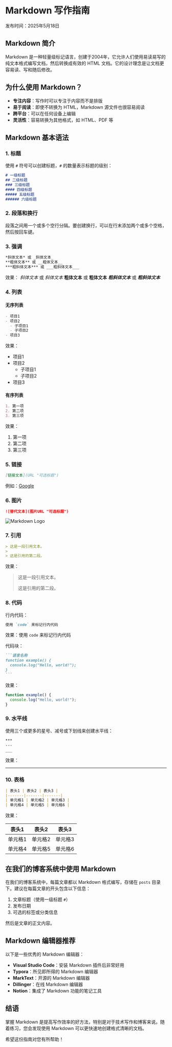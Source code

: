 # Markdown 写作指南

发布时间：2025年5月18日

## Markdown 简介

Markdown 是一种轻量级标记语言，创建于2004年，它允许人们使用易读易写的纯文本格式编写文档，然后转换成有效的 HTML 文档。它的设计理念是让文档更容易读、写和随后修改。

## 为什么使用 Markdown？

- **专注内容**：写作时可以专注于内容而不是排版
- **易于阅读**：即使不转换为 HTML，Markdown 源文件也很容易阅读
- **跨平台**：可以在任何设备上编辑
- **灵活性**：容易转换为其他格式，如 HTML、PDF 等

## Markdown 基本语法

### 1. 标题

使用 `#` 符号可以创建标题，`#` 的数量表示标题的级别：

```markdown
# 一级标题
## 二级标题
### 三级标题
#### 四级标题
##### 五级标题
###### 六级标题
```

### 2. 段落和换行

段落之间用一个或多个空行分隔。要创建换行，可以在行末添加两个或多个空格，然后按回车键。

### 3. 强调

```markdown
*斜体文本* 或 _斜体文本_
**粗体文本** 或 __粗体文本__
***粗斜体文本*** 或 ___粗斜体文本___
```

效果：
*斜体文本* 或 _斜体文本_
**粗体文本** 或 __粗体文本__
***粗斜体文本*** 或 ___粗斜体文本___

### 4. 列表

#### 无序列表

```markdown
- 项目1
- 项目2
  - 子项目1
  - 子项目2
- 项目3
```

效果：
- 项目1
- 项目2
  - 子项目1
  - 子项目2
- 项目3

#### 有序列表

```markdown
1. 第一项
2. 第二项
3. 第三项
```

效果：
1. 第一项
2. 第二项
3. 第三项

### 5. 链接

```markdown
[链接文本](URL "可选标题")
```

例如：[Google](https://www.google.com "Google首页")

### 6. 图片

```markdown
![替代文本](图片URL "可选标题")
```

![Markdown Logo](images/markdown.jpg "Markdown Logo")

### 7. 引用

```markdown
> 这是一段引用文本。
> 
> 这是引用的第二段。
```

效果：
> 这是一段引用文本。
> 
> 这是引用的第二段。

### 8. 代码

行内代码：

```markdown
使用 `code` 来标记行内代码
```

效果：使用 `code` 来标记行内代码

代码块：
````markdown
```语言名称
function example() {
  console.log("Hello, world!");
}
```
````

效果：
```javascript
function example() {
  console.log("Hello, world!");
}
```

### 9. 水平线

使用三个或更多的星号、减号或下划线来创建水平线：

```markdown
***
---
___
```

效果：

---

### 10. 表格

```markdown
| 表头1 | 表头2 | 表头3 |
|-------|-------|-------|
| 单元格1 | 单元格2 | 单元格3 |
| 单元格4 | 单元格5 | 单元格6 |
```

效果：

| 表头1 | 表头2 | 表头3 |
|-------|-------|-------|
| 单元格1 | 单元格2 | 单元格3 |
| 单元格4 | 单元格5 | 单元格6 |

## 在我们的博客系统中使用 Markdown

在我们的博客系统中，每篇文章都以 Markdown 格式编写，存储在 `posts` 目录下。建议在每篇文章的开头包含以下信息：

1. 文章标题（使用一级标题 `#`）
2. 发布日期
3. 可选的标签或分类信息

然后是文章的正文内容。

## Markdown 编辑器推荐

以下是一些优秀的 Markdown 编辑器：

- **Visual Studio Code**：安装 Markdown 插件后非常好用
- **Typora**：所见即所得的 Markdown 编辑器
- **MarkText**：开源的 Markdown 编辑器
- **Dillinger**：在线 Markdown 编辑器
- **Notion**：集成了 Markdown 功能的笔记工具

## 结语

掌握 Markdown 是提高写作效率的好方法，特别是对于技术写作和博客来说。随着练习，您会发现使用 Markdown 可以更快速地创建格式清晰的文档。

希望这份指南对您有所帮助！